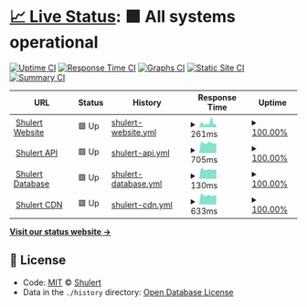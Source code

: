 # [📈 Live Status](https://status.shulert.com): <!--live status--> **🟩 All systems operational**

[![Uptime CI](https://github.com/koj-co/upptime/workflows/Uptime%20CI/badge.svg)](https://github.com/koj-co/upptime/actions?query=workflow%3A%22Uptime+CI%22)
[![Response Time CI](https://github.com/koj-co/upptime/workflows/Response%20Time%20CI/badge.svg)](https://github.com/koj-co/upptime/actions?query=workflow%3A%22Response+Time+CI%22)
[![Graphs CI](https://github.com/koj-co/upptime/workflows/Graphs%20CI/badge.svg)](https://github.com/koj-co/upptime/actions?query=workflow%3A%22Graphs+CI%22)
[![Static Site CI](https://github.com/koj-co/upptime/workflows/Static%20Site%20CI/badge.svg)](https://github.com/koj-co/upptime/actions?query=workflow%3A%22Static+Site+CI%22)
[![Summary CI](https://github.com/koj-co/upptime/workflows/Summary%20CI/badge.svg)](https://github.com/koj-co/upptime/actions?query=workflow%3A%22Summary+CI%22)

<!--start: status pages-->
<!-- This summary is generated by Upptime (https://github.com/upptime/upptime) -->
<!-- Do not edit this manually, your changes will be overwritten -->
<!-- prettier-ignore -->
| URL | Status | History | Response Time | Uptime |
| --- | ------ | ------- | ------------- | ------ |
| <img alt="" src="https://i.shulert.com/logo-mini-round.png" height="13"> [Shulert Website](https://www.shulert.com) | 🟩 Up | [shulert-website.yml](https://github.com/Shulert/status/commits/HEAD/history/shulert-website.yml) | <details><summary><img alt="Response time graph" src="./graphs/shulert-website/response-time-week.png" height="20"> 261ms</summary><br><a href="https://status.shulert.com/history/shulert-website"><img alt="Response time 397" src="https://img.shields.io/endpoint?url=https%3A%2F%2Fraw.githubusercontent.com%2FShulert%2Fstatus%2FHEAD%2Fapi%2Fshulert-website%2Fresponse-time.json"></a><br><a href="https://status.shulert.com/history/shulert-website"><img alt="24-hour response time 216" src="https://img.shields.io/endpoint?url=https%3A%2F%2Fraw.githubusercontent.com%2FShulert%2Fstatus%2FHEAD%2Fapi%2Fshulert-website%2Fresponse-time-day.json"></a><br><a href="https://status.shulert.com/history/shulert-website"><img alt="7-day response time 261" src="https://img.shields.io/endpoint?url=https%3A%2F%2Fraw.githubusercontent.com%2FShulert%2Fstatus%2FHEAD%2Fapi%2Fshulert-website%2Fresponse-time-week.json"></a><br><a href="https://status.shulert.com/history/shulert-website"><img alt="30-day response time 512" src="https://img.shields.io/endpoint?url=https%3A%2F%2Fraw.githubusercontent.com%2FShulert%2Fstatus%2FHEAD%2Fapi%2Fshulert-website%2Fresponse-time-month.json"></a><br><a href="https://status.shulert.com/history/shulert-website"><img alt="1-year response time 397" src="https://img.shields.io/endpoint?url=https%3A%2F%2Fraw.githubusercontent.com%2FShulert%2Fstatus%2FHEAD%2Fapi%2Fshulert-website%2Fresponse-time-year.json"></a></details> | <details><summary><a href="https://status.shulert.com/history/shulert-website">100.00%</a></summary><a href="https://status.shulert.com/history/shulert-website"><img alt="All-time uptime 99.99%" src="https://img.shields.io/endpoint?url=https%3A%2F%2Fraw.githubusercontent.com%2FShulert%2Fstatus%2FHEAD%2Fapi%2Fshulert-website%2Fuptime.json"></a><br><a href="https://status.shulert.com/history/shulert-website"><img alt="24-hour uptime 100.00%" src="https://img.shields.io/endpoint?url=https%3A%2F%2Fraw.githubusercontent.com%2FShulert%2Fstatus%2FHEAD%2Fapi%2Fshulert-website%2Fuptime-day.json"></a><br><a href="https://status.shulert.com/history/shulert-website"><img alt="7-day uptime 100.00%" src="https://img.shields.io/endpoint?url=https%3A%2F%2Fraw.githubusercontent.com%2FShulert%2Fstatus%2FHEAD%2Fapi%2Fshulert-website%2Fuptime-week.json"></a><br><a href="https://status.shulert.com/history/shulert-website"><img alt="30-day uptime 100.00%" src="https://img.shields.io/endpoint?url=https%3A%2F%2Fraw.githubusercontent.com%2FShulert%2Fstatus%2FHEAD%2Fapi%2Fshulert-website%2Fuptime-month.json"></a><br><a href="https://status.shulert.com/history/shulert-website"><img alt="1-year uptime 99.99%" src="https://img.shields.io/endpoint?url=https%3A%2F%2Fraw.githubusercontent.com%2FShulert%2Fstatus%2FHEAD%2Fapi%2Fshulert-website%2Fuptime-year.json"></a></details>
| <img alt="" src="https://i.shulert.com/logo-mini-round.png" height="13"> [Shulert API](https://api.shulert.com/status/api) | 🟩 Up | [shulert-api.yml](https://github.com/Shulert/status/commits/HEAD/history/shulert-api.yml) | <details><summary><img alt="Response time graph" src="./graphs/shulert-api/response-time-week.png" height="20"> 705ms</summary><br><a href="https://status.shulert.com/history/shulert-api"><img alt="Response time 474" src="https://img.shields.io/endpoint?url=https%3A%2F%2Fraw.githubusercontent.com%2FShulert%2Fstatus%2FHEAD%2Fapi%2Fshulert-api%2Fresponse-time.json"></a><br><a href="https://status.shulert.com/history/shulert-api"><img alt="24-hour response time 664" src="https://img.shields.io/endpoint?url=https%3A%2F%2Fraw.githubusercontent.com%2FShulert%2Fstatus%2FHEAD%2Fapi%2Fshulert-api%2Fresponse-time-day.json"></a><br><a href="https://status.shulert.com/history/shulert-api"><img alt="7-day response time 705" src="https://img.shields.io/endpoint?url=https%3A%2F%2Fraw.githubusercontent.com%2FShulert%2Fstatus%2FHEAD%2Fapi%2Fshulert-api%2Fresponse-time-week.json"></a><br><a href="https://status.shulert.com/history/shulert-api"><img alt="30-day response time 709" src="https://img.shields.io/endpoint?url=https%3A%2F%2Fraw.githubusercontent.com%2FShulert%2Fstatus%2FHEAD%2Fapi%2Fshulert-api%2Fresponse-time-month.json"></a><br><a href="https://status.shulert.com/history/shulert-api"><img alt="1-year response time 474" src="https://img.shields.io/endpoint?url=https%3A%2F%2Fraw.githubusercontent.com%2FShulert%2Fstatus%2FHEAD%2Fapi%2Fshulert-api%2Fresponse-time-year.json"></a></details> | <details><summary><a href="https://status.shulert.com/history/shulert-api">100.00%</a></summary><a href="https://status.shulert.com/history/shulert-api"><img alt="All-time uptime 99.80%" src="https://img.shields.io/endpoint?url=https%3A%2F%2Fraw.githubusercontent.com%2FShulert%2Fstatus%2FHEAD%2Fapi%2Fshulert-api%2Fuptime.json"></a><br><a href="https://status.shulert.com/history/shulert-api"><img alt="24-hour uptime 100.00%" src="https://img.shields.io/endpoint?url=https%3A%2F%2Fraw.githubusercontent.com%2FShulert%2Fstatus%2FHEAD%2Fapi%2Fshulert-api%2Fuptime-day.json"></a><br><a href="https://status.shulert.com/history/shulert-api"><img alt="7-day uptime 100.00%" src="https://img.shields.io/endpoint?url=https%3A%2F%2Fraw.githubusercontent.com%2FShulert%2Fstatus%2FHEAD%2Fapi%2Fshulert-api%2Fuptime-week.json"></a><br><a href="https://status.shulert.com/history/shulert-api"><img alt="30-day uptime 100.00%" src="https://img.shields.io/endpoint?url=https%3A%2F%2Fraw.githubusercontent.com%2FShulert%2Fstatus%2FHEAD%2Fapi%2Fshulert-api%2Fuptime-month.json"></a><br><a href="https://status.shulert.com/history/shulert-api"><img alt="1-year uptime 99.80%" src="https://img.shields.io/endpoint?url=https%3A%2F%2Fraw.githubusercontent.com%2FShulert%2Fstatus%2FHEAD%2Fapi%2Fshulert-api%2Fuptime-year.json"></a></details>
| <img alt="" src="https://i.shulert.com/logo-mini-round.png" height="13"> [Shulert Database](https://api.shulert.com/status/db) | 🟩 Up | [shulert-database.yml](https://github.com/Shulert/status/commits/HEAD/history/shulert-database.yml) | <details><summary><img alt="Response time graph" src="./graphs/shulert-database/response-time-week.png" height="20"> 130ms</summary><br><a href="https://status.shulert.com/history/shulert-database"><img alt="Response time 83" src="https://img.shields.io/endpoint?url=https%3A%2F%2Fraw.githubusercontent.com%2FShulert%2Fstatus%2FHEAD%2Fapi%2Fshulert-database%2Fresponse-time.json"></a><br><a href="https://status.shulert.com/history/shulert-database"><img alt="24-hour response time 127" src="https://img.shields.io/endpoint?url=https%3A%2F%2Fraw.githubusercontent.com%2FShulert%2Fstatus%2FHEAD%2Fapi%2Fshulert-database%2Fresponse-time-day.json"></a><br><a href="https://status.shulert.com/history/shulert-database"><img alt="7-day response time 130" src="https://img.shields.io/endpoint?url=https%3A%2F%2Fraw.githubusercontent.com%2FShulert%2Fstatus%2FHEAD%2Fapi%2Fshulert-database%2Fresponse-time-week.json"></a><br><a href="https://status.shulert.com/history/shulert-database"><img alt="30-day response time 130" src="https://img.shields.io/endpoint?url=https%3A%2F%2Fraw.githubusercontent.com%2FShulert%2Fstatus%2FHEAD%2Fapi%2Fshulert-database%2Fresponse-time-month.json"></a><br><a href="https://status.shulert.com/history/shulert-database"><img alt="1-year response time 83" src="https://img.shields.io/endpoint?url=https%3A%2F%2Fraw.githubusercontent.com%2FShulert%2Fstatus%2FHEAD%2Fapi%2Fshulert-database%2Fresponse-time-year.json"></a></details> | <details><summary><a href="https://status.shulert.com/history/shulert-database">100.00%</a></summary><a href="https://status.shulert.com/history/shulert-database"><img alt="All-time uptime 99.82%" src="https://img.shields.io/endpoint?url=https%3A%2F%2Fraw.githubusercontent.com%2FShulert%2Fstatus%2FHEAD%2Fapi%2Fshulert-database%2Fuptime.json"></a><br><a href="https://status.shulert.com/history/shulert-database"><img alt="24-hour uptime 100.00%" src="https://img.shields.io/endpoint?url=https%3A%2F%2Fraw.githubusercontent.com%2FShulert%2Fstatus%2FHEAD%2Fapi%2Fshulert-database%2Fuptime-day.json"></a><br><a href="https://status.shulert.com/history/shulert-database"><img alt="7-day uptime 100.00%" src="https://img.shields.io/endpoint?url=https%3A%2F%2Fraw.githubusercontent.com%2FShulert%2Fstatus%2FHEAD%2Fapi%2Fshulert-database%2Fuptime-week.json"></a><br><a href="https://status.shulert.com/history/shulert-database"><img alt="30-day uptime 100.00%" src="https://img.shields.io/endpoint?url=https%3A%2F%2Fraw.githubusercontent.com%2FShulert%2Fstatus%2FHEAD%2Fapi%2Fshulert-database%2Fuptime-month.json"></a><br><a href="https://status.shulert.com/history/shulert-database"><img alt="1-year uptime 99.82%" src="https://img.shields.io/endpoint?url=https%3A%2F%2Fraw.githubusercontent.com%2FShulert%2Fstatus%2FHEAD%2Fapi%2Fshulert-database%2Fuptime-year.json"></a></details>
| <img alt="" src="https://i.shulert.com/logo-mini-round.png" height="13"> [Shulert CDN](https://i.shulert.com) | 🟩 Up | [shulert-cdn.yml](https://github.com/Shulert/status/commits/HEAD/history/shulert-cdn.yml) | <details><summary><img alt="Response time graph" src="./graphs/shulert-cdn/response-time-week.png" height="20"> 633ms</summary><br><a href="https://status.shulert.com/history/shulert-cdn"><img alt="Response time 442" src="https://img.shields.io/endpoint?url=https%3A%2F%2Fraw.githubusercontent.com%2FShulert%2Fstatus%2FHEAD%2Fapi%2Fshulert-cdn%2Fresponse-time.json"></a><br><a href="https://status.shulert.com/history/shulert-cdn"><img alt="24-hour response time 585" src="https://img.shields.io/endpoint?url=https%3A%2F%2Fraw.githubusercontent.com%2FShulert%2Fstatus%2FHEAD%2Fapi%2Fshulert-cdn%2Fresponse-time-day.json"></a><br><a href="https://status.shulert.com/history/shulert-cdn"><img alt="7-day response time 633" src="https://img.shields.io/endpoint?url=https%3A%2F%2Fraw.githubusercontent.com%2FShulert%2Fstatus%2FHEAD%2Fapi%2Fshulert-cdn%2Fresponse-time-week.json"></a><br><a href="https://status.shulert.com/history/shulert-cdn"><img alt="30-day response time 650" src="https://img.shields.io/endpoint?url=https%3A%2F%2Fraw.githubusercontent.com%2FShulert%2Fstatus%2FHEAD%2Fapi%2Fshulert-cdn%2Fresponse-time-month.json"></a><br><a href="https://status.shulert.com/history/shulert-cdn"><img alt="1-year response time 442" src="https://img.shields.io/endpoint?url=https%3A%2F%2Fraw.githubusercontent.com%2FShulert%2Fstatus%2FHEAD%2Fapi%2Fshulert-cdn%2Fresponse-time-year.json"></a></details> | <details><summary><a href="https://status.shulert.com/history/shulert-cdn">100.00%</a></summary><a href="https://status.shulert.com/history/shulert-cdn"><img alt="All-time uptime 99.99%" src="https://img.shields.io/endpoint?url=https%3A%2F%2Fraw.githubusercontent.com%2FShulert%2Fstatus%2FHEAD%2Fapi%2Fshulert-cdn%2Fuptime.json"></a><br><a href="https://status.shulert.com/history/shulert-cdn"><img alt="24-hour uptime 100.00%" src="https://img.shields.io/endpoint?url=https%3A%2F%2Fraw.githubusercontent.com%2FShulert%2Fstatus%2FHEAD%2Fapi%2Fshulert-cdn%2Fuptime-day.json"></a><br><a href="https://status.shulert.com/history/shulert-cdn"><img alt="7-day uptime 100.00%" src="https://img.shields.io/endpoint?url=https%3A%2F%2Fraw.githubusercontent.com%2FShulert%2Fstatus%2FHEAD%2Fapi%2Fshulert-cdn%2Fuptime-week.json"></a><br><a href="https://status.shulert.com/history/shulert-cdn"><img alt="30-day uptime 100.00%" src="https://img.shields.io/endpoint?url=https%3A%2F%2Fraw.githubusercontent.com%2FShulert%2Fstatus%2FHEAD%2Fapi%2Fshulert-cdn%2Fuptime-month.json"></a><br><a href="https://status.shulert.com/history/shulert-cdn"><img alt="1-year uptime 99.99%" src="https://img.shields.io/endpoint?url=https%3A%2F%2Fraw.githubusercontent.com%2FShulert%2Fstatus%2FHEAD%2Fapi%2Fshulert-cdn%2Fuptime-year.json"></a></details>

<!--end: status pages-->

[**Visit our status website →**](https://status.shulert.com)

## 📄 License

- Code: [MIT](./LICENSE) © [Shulert](https://shulert.com)
- Data in the `./history` directory: [Open Database License](https://opendatacommons.org/licenses/odbl/1-0/)
